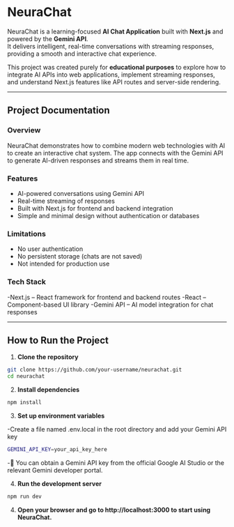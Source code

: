 # NeuraChat

NeuraChat is a learning-focused **AI Chat Application** built with **Next.js** and powered by the **Gemini API**.  
It delivers intelligent, real-time conversations with streaming responses, providing a smooth and interactive chat experience.

This project was created purely for **educational purposes** to explore how to integrate AI APIs into web applications, implement streaming responses, and understand Next.js features like API routes and server-side rendering.

---

## Project Documentation

### Overview

NeuraChat demonstrates how to combine modern web technologies with AI to create an interactive chat system. The app connects with the Gemini API to generate AI-driven responses and streams them in real time.

### Features

- AI-powered conversations using Gemini API
- Real-time streaming of responses
- Built with Next.js for frontend and backend integration
- Simple and minimal design without authentication or databases

### Limitations

- No user authentication
- No persistent storage (chats are not saved)
- Not intended for production use

### Tech Stack

-Next.js – React framework for frontend and backend routes
-React – Component-based UI library
-Gemini API – AI model integration for chat responses

---

## How to Run the Project

1. **Clone the repository**

```bash
git clone https://github.com/your-username/neurachat.git
cd neurachat
```

2. **Install dependencies**

```bash
npm install
```

3. **Set up environment variables**

-Create a file named .env.local in the root directory and add your Gemini API key

```bash
GEMINI_API_KEY=your_api_key_here
```

-🔑 You can obtain a Gemini API key from the official Google AI Studio or the relevant Gemini developer portal.

4. **Run the development server**

```bash
npm run dev
```

4. **Open your browser and go to http://localhost:3000
   to start using NeuraChat.**
